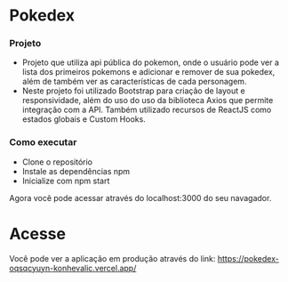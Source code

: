 # Pokedex


### Projeto
   - Projeto que utiliza api pública do pokemon, onde o usuário pode ver a lista dos primeiros pokemons e adicionar e remover de sua pokedex, além de também ver as características de cada personagem.
   - Neste projeto foi utilizado Bootstrap para criação de layout e responsividade, além do uso do uso da biblioteca Axios que permite integração com a API. Também utilizado recursos de ReactJS como estados globais e Custom Hooks.

  
### Como executar
  - Clone o repositório
  - Instale as dependências npm
  - Inicialize com npm start
 
  Agora você pode acessar através do localhost:3000 do seu navagador.
  
# Acesse
  Você pode ver a aplicação em produção através do link: https://pokedex-oqsqcyuyn-konhevalic.vercel.app/
  
